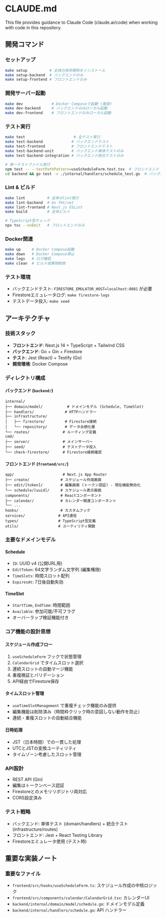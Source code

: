 # CLAUDE.md

This file provides guidance to Claude Code (claude.ai/code) when working with code in this repository.

## 開発コマンド

### セットアップ
```bash
make setup          # 全体の依存関係をインストール
make setup-backend  # バックエンドのみ
make setup-frontend # フロントエンドのみ
```

### 開発サーバー起動
```bash
make dev             # Docker Composeで起動 (推奨)
make dev-backend     # バックエンドのみローカル起動
make dev-frontend    # フロントエンドのみローカル起動
```

### テスト実行
```bash
make test                      # 全テスト実行
make test-backend             # バックエンドテスト
make test-frontend            # フロントエンドテスト
make test-backend-unit        # バックエンド単体テストのみ
make test-backend-integration # バックエンド統合テストのみ

# 単一テストファイル実行
npm test -- --testPathPattern=useScheduleForm.test.tsx  # フロントエンド
cd backend && go test -v ./internal/handlers/schedule_test.go  # バックエンド
```

### Lint & ビルド
```bash
make lint          # 全体のlint実行
make lint-backend  # Go fmt/vet
make lint-frontend # Next.js ESLint
make build         # 全体ビルド

# TypeScript型チェック
npx tsc --noEmit   # フロントエンドのみ
```

### Docker関連
```bash
make up     # Docker Compose起動
make down   # Docker Compose停止
make logs   # ログ確認
make clean  # ビルド成果物削除
```

### テスト環境
- バックエンドテスト: `FIRESTORE_EMULATOR_HOST=localhost:8081` が必要
- Firestoreエミュレータログ: `make firestore-logs`
- テストデータ投入: `make seed`

## アーキテクチャ

### 技術スタック
- **フロントエンド**: Next.js 14 + TypeScript + Tailwind CSS
- **バックエンド**: Go + Gin + Firestore
- **テスト**: Jest (React) + Testify (Go)
- **開発環境**: Docker Compose

### ディレクトリ構成

#### バックエンド (`backend/`)
```
internal/
├── domain/model/           # ドメインモデル (Schedule, TimeSlot)
├── handlers/              # HTTPハンドラー
├── infrastructure/
│   ├── firestore/         # Firestore接続
│   └── repository/        # データ永続化層
└── routes/               # ルーティング定義
cmd/
├── server/               # メインサーバー
├── seed/                 # テストデータ投入
└── check-firestore/      # Firestore接続確認
```

#### フロントエンド (`frontend/src/`)
```
app/                      # Next.js App Router
├── create/              # スケジュール作成画面
├── edit/[token]/        # 編集画面 (トークン認証) - 現在機能無効化
└── schedule/[uuid]/     # スケジュール表示画面
components/              # Reactコンポーネント
├── calendar/            # カレンダー関連コンポーネント
└── ...
hooks/                   # カスタムフック
services/               # API通信
types/                  # TypeScript型定義
utils/                  # ユーティリティ関数
```

### 主要なドメインモデル

#### Schedule
- `ID`: UUID v4 (公開URL用)
- `EditToken`: 64文字ランダム文字列 (編集権限)
- `TimeSlots`: 時間スロット配列
- `ExpiresAt`: 7日後自動失効

#### TimeSlot
- `StartTime`, `EndTime`: 時間範囲
- `Available`: 参加可能/不可フラグ
- オーバーラップ検証機能付き

### コア機能の設計思想

#### スケジュール作成フロー
1. `useScheduleForm` フックで状態管理
2. `CalendarGrid` でタイムスロット選択
3. 連続スロットの自動マージ機能
4. 重複検証とバリデーション
5. API経由でFirestore保存

#### タイムスロット管理
- `useTimeSlotManagement` で重複チェック機能のみ提供
- 編集機能は削除済み（時間枠クリック時の意図しない動作を防止）
- 連続・重複スロットの自動結合機能

#### 日時処理
- JST（日本時間）での一貫した処理
- UTCとJSTの変換ユーティリティ
- タイムゾーン考慮したスロット管理

### API設計
- REST API (Gin)
- 編集はトークンベース認証
- Firestoreとのメモリリポジトリ両対応
- CORS設定済み

### テスト戦略
- バックエンド: 単体テスト (domain/handlers) + 統合テスト (infrastructure/routes)
- フロントエンド: Jest + React Testing Library
- Firestoreエミュレータ使用 (テスト時)

## 重要な実装ノート

### 重要なファイル
- `frontend/src/hooks/useScheduleForm.ts`: スケジュール作成の中核ロジック
- `frontend/src/components/calendar/CalendarGrid.tsx`: カレンダーUI
- `backend/internal/domain/model/schedule.go`: ドメインモデル定義
- `backend/internal/handlers/schedule.go`: API ハンドラー
